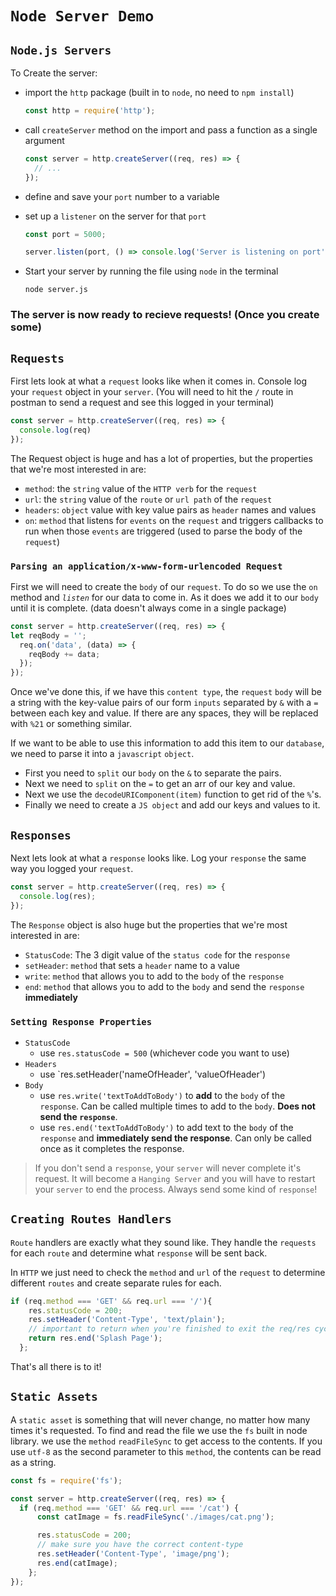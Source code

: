 # `Node Server Demo`

## `Node.js Servers`

To Create the server:

- import the `http` package (built in to `node`, no need to `npm install`)

  ```js
  const http = require('http');
  ```

- call `createServer` method on the import and pass a function as a single argument

  ```js
  const server = http.createServer((req, res) => {
    // ...
  });
  ```

- define and save your `port` number to a variable
- set up a `listener` on the server for that `port`

  ```js
  const port = 5000;

  server.listen(port, () => console.log('Server is listening on port', port));
  ```

- Start your server by running the file using `node` in the terminal

  ```console
  node server.js
  ```

### **The server is now ready to recieve requests! (Once you create some)**

## `Requests`

First lets look at what a `request` looks like when it comes in. Console log your `request` object in your `server`. (You will need to hit the `/` route in postman to send a request and see this logged in your terminal)

```js
const server = http.createServer((req, res) => {
  console.log(req)
});
```

The Request object is huge and has a lot of properties, but the properties that we're most interested in are:

- `method`: the `string` value of the `HTTP verb` for the `request`
- `url`: the `string` value of the `route` or `url path` of the `request`
- `headers`: `object` value with key value pairs as `header` names and values
- `on`: `method` that listens for `events` on the `request` and triggers callbacks to run when those `events` are triggered (used to parse the body of the `request`)

### `Parsing an application/x-www-form-urlencoded Request`

First we will need to create the `body` of our `request`. To do so we use the `on` method and *`listen`* for our data to come in. As it does we add it to our `body` until it is complete. (data doesn't always come in a single package)

```js
const server = http.createServer((req, res) => {
let reqBody = '';
  req.on('data', (data) => {
    reqBody += data;
  });
});
```

Once we've done this, if we have this `content type`, the `request` `body` will be a string with the key-value pairs of our form `inputs` separated by `&` with a `=` between each key and value. If there are any spaces, they will be replaced with `%21` or something similar.

If we want to be able to use this information to add this item to our `database`, we need to parse it into a `javascript` `object`.

- First you need to `split` our `body` on the `&` to separate the pairs.
- Next we need to `split` on the `=` to get an arr of our key and value.
- Next we use the `decodeURIComponent(item)` function to get rid of the `%`'s.
- Finally we need to create a `JS object` and add our keys and values to it.

## `Responses`

Next lets look at what a `response` looks like. Log your `response` the same way you logged your `request`.

```js
const server = http.createServer((req, res) => {
  console.log(res);
});
```

The `Response` object is also huge but the properties that we're most interested in are:

- `StatusCode`:  The 3 digit value of the `status code` for the `response`
- `setHeader`: `method` that sets a `header` name to a value
- `write`: `method` that allows you to add to the `body` of the `response`
- `end`: `method` that allows you to add to the `body` and send the `response` **immediately**

### `Setting Response Properties`

- `StatusCode`
  - use `res.statusCode = 500` (whichever code you want to use)
- `Headers`
  - use `res.setHeader('nameOfHeader', 'valueOfHeader')
- `Body`
  - use `res.write('textToAddToBody')` to **add** to the `body` of the `response`. Can be called multiple times to add to the `body`. **Does not send the `response`**.
  - use `res.end('textToAddToBody')` to add text to the `body` of the `response` and **immediately send the response**. Can only be called once as it completes the response.

> If you don't send a `response`, your `server` will never complete it's request. It will become a `Hanging Server` and you will have to restart your `server` to end the process. Always send some kind of `response`!

## `Creating Routes Handlers`

`Route` handlers are exactly what they sound like. They handle the `requests` for each `route` and determine what `response` will be sent back.

In `HTTP` we just need to check the `method` and `url` of the `request` to determine different `routes` and create separate rules for each.

```js
if (req.method === 'GET' && req.url === '/'){
    res.statusCode = 200;
    res.setHeader('Content-Type', 'text/plain');
    // important to return when you're finished to exit the req/res cycle in the server.
    return res.end('Splash Page');
  };
```

That's all there is to it!

## `Static Assets`

A `static asset` is something that will never change, no matter how many times it's requested. To find and read the file we use the `fs` built in node library. we use the `method` `readFileSync` to get access to the contents. If you use `utf-8` as the second parameter to this `method`, the contents can be read as a string.

```js
const fs = require('fs');

const server = http.createServer((req, res) => {
  if (req.method === 'GET' && req.url === '/cat') {
      const catImage = fs.readFileSync('./images/cat.png');

      res.statusCode = 200;
      // make sure you have the correct content-type
      res.setHeader('Content-Type', 'image/png');
      res.end(catImage);
    };
});

```
